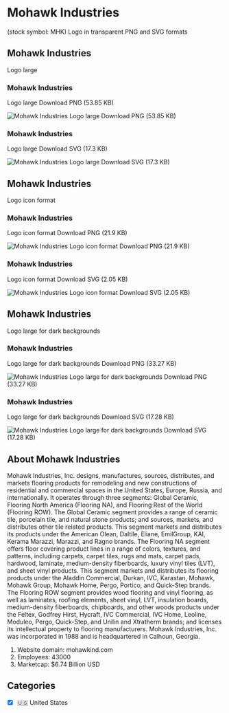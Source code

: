 # Mohawk Industries
 (stock symbol: MHK) Logo in transparent PNG and SVG formats

## Mohawk Industries
 Logo large

### Mohawk Industries
 Logo large Download PNG (53.85 KB)

![Mohawk Industries
 Logo large Download PNG (53.85 KB)](/img/orig/MHK_BIG-30675812.png)

### Mohawk Industries
 Logo large Download SVG (17.3 KB)

![Mohawk Industries
 Logo large Download SVG (17.3 KB)](/img/orig/MHK_BIG-de09d156.svg)

## Mohawk Industries
 Logo icon format

### Mohawk Industries
 Logo icon format Download PNG (21.9 KB)

![Mohawk Industries
 Logo icon format Download PNG (21.9 KB)](/img/orig/MHK-dee3aa03.png)

### Mohawk Industries
 Logo icon format Download SVG (2.05 KB)

![Mohawk Industries
 Logo icon format Download SVG (2.05 KB)](/img/orig/MHK-be550a9b.svg)

## Mohawk Industries
 Logo large for dark backgrounds

### Mohawk Industries
 Logo large for dark backgrounds Download PNG (33.27 KB)

![Mohawk Industries
 Logo large for dark backgrounds Download PNG (33.27 KB)](/img/orig/MHK_BIG.D-92cff847.png)

### Mohawk Industries
 Logo large for dark backgrounds Download SVG (17.28 KB)

![Mohawk Industries
 Logo large for dark backgrounds Download SVG (17.28 KB)](/img/orig/MHK_BIG.D-65078c84.svg)

## About Mohawk Industries


Mohawk Industries, Inc. designs, manufactures, sources, distributes, and markets flooring products for remodeling and new constructions of residential and commercial spaces in the United States, Europe, Russia, and internationally. It operates through three segments: Global Ceramic, Flooring North America (Flooring NA), and Flooring Rest of the World (Flooring ROW). The Global Ceramic segment provides a range of ceramic tile, porcelain tile, and natural stone products; and sources, markets, and distributes other tile related products. This segment markets and distributes its products under the American Olean, Daltile, Eliane, EmilGroup, KAI, Kerama Marazzi, Marazzi, and Ragno brands. The Flooring NA segment offers floor covering product lines in a range of colors, textures, and patterns, including carpets, carpet tiles, rugs and mats, carpet pads, hardwood, laminate, medium-density fiberboards, luxury vinyl tiles (LVT), and sheet vinyl products. This segment markets and distributes its flooring products under the Aladdin Commercial, Durkan, IVC, Karastan, Mohawk, Mohawk Group, Mohawk Home, Pergo, Portico, and Quick-Step brands. The Flooring ROW segment provides wood flooring and vinyl flooring, as well as laminates, roofing elements, sheet vinyl, LVT, insulation boards, medium-density fiberboards, chipboards, and other woods products under the Feltex, Godfrey Hirst, Hycraft, IVC Commercial, IVC Home, Leoline, Moduleo, Pergo, Quick-Step, and Unilin and Xtratherm brands; and licenses its intellectual property to flooring manufacturers. Mohawk Industries, Inc. was incorporated in 1988 and is headquartered in Calhoun, Georgia.

1. Website domain: mohawkind.com
2. Employees: 43000
3. Marketcap: $6.74 Billion USD


## Categories
- [x] 🇺🇸 United States
